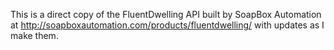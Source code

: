 This is a direct copy of the FluentDwelling API built by SoapBox Automation at http://soapboxautomation.com/products/fluentdwelling/ with updates as I make them.